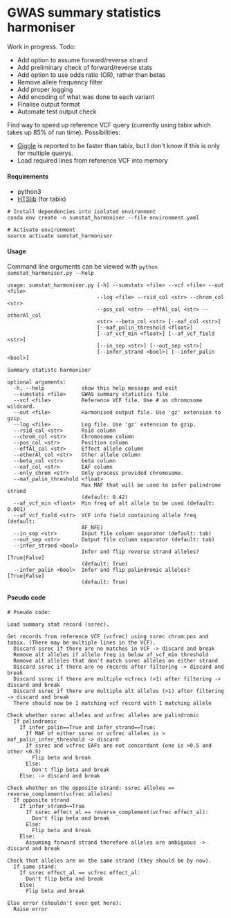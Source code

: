 GWAS summary statistics harmoniser
==================================

Work in progress. Todo:
- Add option to assume forward/reverse strand
- Add preliminary check of forward/reverse stats
- Add option to use odds ratio (OR), rather than betas
- Remove allele frequency filter
- Add proper logging
- Add encoding of what was done to each variant
- Finalise output format
- Automate test output check

Find way to speed up reference VCF query (currently using tabix which takes up 85% of run time). Possibilities:
  - [Giggle](https://github.com/ryanlayer/giggle) is reported to be faster than tabix, but I don't know if this is only for multiple querys.
  - Load required lines from reference VCF into memory

#### Requirements

- python3
- [HTSlib](http://www.htslib.org/download/) (for tabix)

```
# Install dependencies into isolated environment
conda env create -n sumstat_harmoniser --file environment.yaml

# Activate environment
source activate sumstat_harmoniser
```

#### Usage

Command line arguments can be viewed with `python sumstat_harmoniser.py --help`

```
usage: sumstat_harmoniser.py [-h] --sumstats <file> --vcf <file> --out <file>
                             --log <file> --rsid_col <str> --chrom_col <str>
                             --pos_col <str> --effAl_col <str> --otherAl_col
                             <str> --beta_col <str> [--eaf_col <str>]
                             [--maf_palin_threshold <float>]
                             [--af_vcf_min <float>] [--af_vcf_field <str>]
                             [--in_sep <str>] [--out_sep <str>]
                             [--infer_strand <bool>] [--infer_palin <bool>]

Summary statistc harmoniser

optional arguments:
  -h, --help            show this help message and exit
  --sumstats <file>     GWAS summary statistics file
  --vcf <file>          Reference VCF file. Use # as chromosome wildcard.
  --out <file>          Harmonised output file. Use 'gz' extension to gzip.
  --log <file>          Log file. Use 'gz' extension to gzip.
  --rsid_col <str>      Rsid column
  --chrom_col <str>     Chromosome column
  --pos_col <str>       Position column
  --effAl_col <str>     Effect allele column
  --otherAl_col <str>   Other allele column
  --beta_col <str>      beta column
  --eaf_col <str>       EAF column
  --only_chrom <str>    Only process provided chromosome.
  --maf_palin_threshold <float>
                        Max MAF that will be used to infer palindrome strand
                        (default: 0.42)
  --af_vcf_min <float>  Min freq of alt allele to be used (default: 0.001)
  --af_vcf_field <str>  VCF info field containing allele freq (default:
                        AF_NFE)
  --in_sep <str>        Input file column separator (default: tab)
  --out_sep <str>       Output file column separator (default: tab)
  --infer_strand <bool>
                        Infer and flip reverse strand alleles? [True|False]
                        (default: True)
  --infer_palin <bool>  Infer and flip palindromic alleles? [True|False]
                        (default: True)
```

#### Pseudo code

```
# Pseudo code:

Load summary stat record (ssrec).

Get records from reference VCF (vcfrec) using ssrec chrom:pos and tabix. (There may be multiple lines in the VCF).
  Discard ssrec if there are no matches in VCF -> discard and break
  Remove alt alleles if allele freq is below af_vcf_min threshold
  Remove alt alleles that don't match ssrec alleles on either strand
  Discard ssrec if there are no records after filtering -> discard and break
  Discard ssrec if there are multiple vcfrecs (>1) after filtering -> discard and break
  Discard ssrec if there are multiple alt alleles (>1) after filtering -> discard and break
  There should now be 1 matching vcf record with 1 matching allele

Check whether ssrec alleles and vcfrec alleles are palindromic
  If palindromic
    If infer_palin==True and infer_strand==True:
      If MAF of either ssrec or vcfrec alleles is > maf_palin_infer_threshold -> discard
      If ssrec and vcfrec EAFs are not concordant (one is >0.5 and other <0.5)
        Flip beta and break
      Else:
        Don't flip beta and break
    Else: -> discard and break

Check whether on the opposite strand: ssrec alleles == reverse_complement(vcfrec alleles)
  If opposite strand
    If infer_strand==True
      If ssrec effect_al == reverse_complement(vcfrec effect_al):
        Don't flip beta and break
      Else:
        Flip beta and break
    Else:
      Assuming forward strand therefore alleles are ambiguous -> discard and break

Check that alleles are on the same strand (they should be by now).
  If same stand:
    If ssrec effect_al == vcfrec effect_al:
      Don't flip beta and break
    Else:
      Flip beta and break

Else error (shouldn't ever get here):
  Raise error
```
